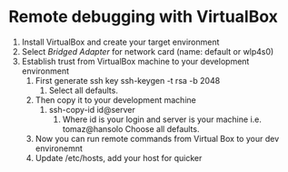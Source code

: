 # Remote debugging with VirtualBox

1) Install VirtualBox and create your target environment
2) Select *Bridged Adapter* for network card (name: default or wlp4s0)
3) Establish trust from VirtualBox machine to your development environment
   1) First generate ssh key ssh-keygen -t rsa -b 2048 
      1) Select all defaults.
   2) Then copy it to your development machine
      1) ssh-copy-id id@server
         1) Where id is your login and server is your machine i.e. tomaz@hansolo Choose all defaults.
   3) Now you can run remote commands from Virtual Box to your 
      dev environemnt
   4) Update /etc/hosts, add your host for quicker 
